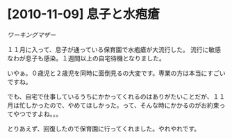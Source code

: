 # [2010-11-09] 息子と水疱瘡
_ワーキングマザー_

１１月に入って、息子が通っている保育園で水疱瘡が大流行した。
流行に敏感なわが息子も感染。１週間以上の自宅待機となりました。

いやぁ。０歳児と２歳児を同時に面倒見るの大変です。専業の方は本当にすごいですね。

でも、自宅で仕事しているうちにかかってくれるのはありがたいことだが、１１月は忙しかったので、やめてほしかった。って、そんな時にかかるのがお約束ってやつですよね。。。

とりあえず、回復したので保育園に行ってくれました。やれやれです。

